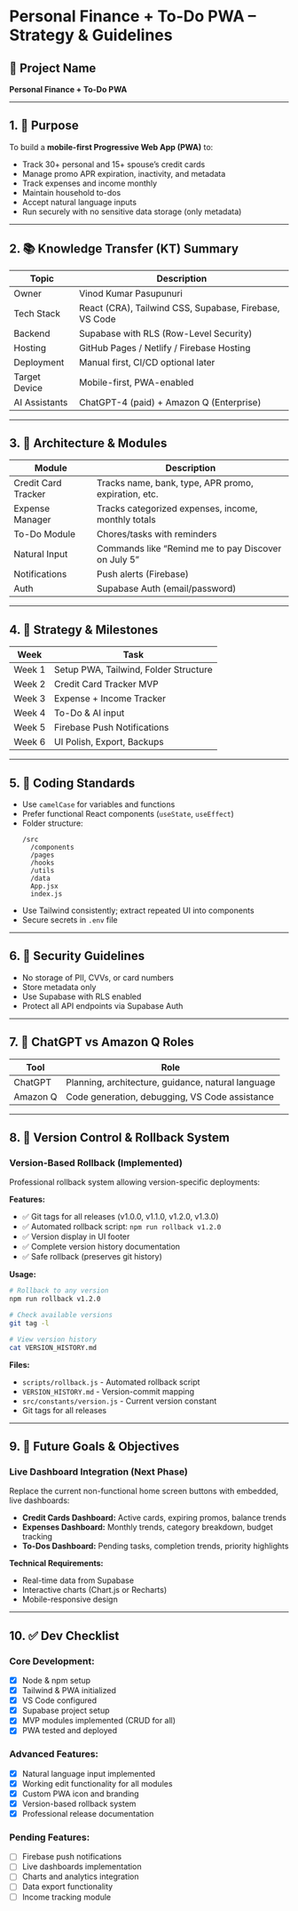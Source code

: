 
# Personal Finance + To-Do PWA – Strategy & Guidelines

## 🔖 Project Name
**Personal Finance + To-Do PWA**

---

## 1. 🎯 Purpose

To build a **mobile-first Progressive Web App (PWA)** to:
- Track 30+ personal and 15+ spouse’s credit cards
- Manage promo APR expiration, inactivity, and metadata
- Track expenses and income monthly
- Maintain household to-dos
- Accept natural language inputs
- Run securely with no sensitive data storage (only metadata)

---

## 2. 📚 Knowledge Transfer (KT) Summary

| Topic         | Description                                             |
|---------------|---------------------------------------------------------|
| Owner         | Vinod Kumar Pasupunuri                                  |
| Tech Stack    | React (CRA), Tailwind CSS, Supabase, Firebase, VS Code |
| Backend       | Supabase with RLS (Row-Level Security)                 |
| Hosting       | GitHub Pages / Netlify / Firebase Hosting              |
| Deployment    | Manual first, CI/CD optional later                     |
| Target Device | Mobile-first, PWA-enabled                               |
| AI Assistants | ChatGPT-4 (paid) + Amazon Q (Enterprise)               |

---

## 3. 📐 Architecture & Modules

| Module              | Description                                           |
|---------------------|-------------------------------------------------------|
| Credit Card Tracker | Tracks name, bank, type, APR promo, expiration, etc. |
| Expense Manager     | Tracks categorized expenses, income, monthly totals   |
| To-Do Module        | Chores/tasks with reminders                          |
| Natural Input       | Commands like “Remind me to pay Discover on July 5” |
| Notifications       | Push alerts (Firebase)                               |
| Auth                | Supabase Auth (email/password)                       |

---

## 4. 🔧 Strategy & Milestones

| Week   | Task                                       |
|--------|--------------------------------------------|
| Week 1 | Setup PWA, Tailwind, Folder Structure       |
| Week 2 | Credit Card Tracker MVP                    |
| Week 3 | Expense + Income Tracker                   |
| Week 4 | To-Do & AI input                            |
| Week 5 | Firebase Push Notifications                |
| Week 6 | UI Polish, Export, Backups                 |

---

## 5. 📏 Coding Standards

- Use `camelCase` for variables and functions
- Prefer functional React components (`useState`, `useEffect`)
- Folder structure:
  ```
  /src
    /components
    /pages
    /hooks
    /utils
    /data
    App.jsx
    index.js
  ```
- Use Tailwind consistently; extract repeated UI into components
- Secure secrets in `.env` file

---

## 6. 🔐 Security Guidelines

- No storage of PII, CVVs, or card numbers
- Store metadata only
- Use Supabase with RLS enabled
- Protect all API endpoints via Supabase Auth

---

## 7. 🧠 ChatGPT vs Amazon Q Roles

| Tool       | Role                                                  |
|------------|-------------------------------------------------------|
| ChatGPT    | Planning, architecture, guidance, natural language    |
| Amazon Q   | Code generation, debugging, VS Code assistance        |

---

## 8. 🔄 Version Control & Rollback System

### **Version-Based Rollback (Implemented)**
Professional rollback system allowing version-specific deployments:

**Features:**
- ✅ Git tags for all releases (v1.0.0, v1.1.0, v1.2.0, v1.3.0)
- ✅ Automated rollback script: `npm run rollback v1.2.0`
- ✅ Version display in UI footer
- ✅ Complete version history documentation
- ✅ Safe rollback (preserves git history)

**Usage:**
```bash
# Rollback to any version
npm run rollback v1.2.0

# Check available versions
git tag -l

# View version history
cat VERSION_HISTORY.md
```

**Files:**
- `scripts/rollback.js` - Automated rollback script
- `VERSION_HISTORY.md` - Version-commit mapping
- `src/constants/version.js` - Current version constant
- Git tags for all releases

---

## 9. 🎯 Future Goals & Objectives

### **Live Dashboard Integration (Next Phase)**
Replace the current non-functional home screen buttons with embedded, live dashboards:

- **Credit Cards Dashboard:** Active cards, expiring promos, balance trends
- **Expenses Dashboard:** Monthly trends, category breakdown, budget tracking
- **To-Dos Dashboard:** Pending tasks, completion trends, priority highlights

**Technical Requirements:**
- Real-time data from Supabase
- Interactive charts (Chart.js or Recharts)
- Mobile-responsive design

---

## 10. ✅ Dev Checklist

### **Core Development:**
- [x] Node & npm setup
- [x] Tailwind & PWA initialized
- [x] VS Code configured
- [x] Supabase project setup
- [x] MVP modules implemented (CRUD for all)
- [x] PWA tested and deployed

### **Advanced Features:**
- [x] Natural language input implemented
- [x] Working edit functionality for all modules
- [x] Custom PWA icon and branding
- [x] Version-based rollback system
- [x] Professional release documentation

### **Pending Features:**
- [ ] Firebase push notifications
- [ ] Live dashboards implementation
- [ ] Charts and analytics integration
- [ ] Data export functionality
- [ ] Income tracking module
